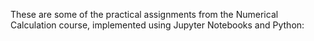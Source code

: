 These are some of the practical assignments from the Numerical Calculation course, implemented using Jupyter Notebooks and Python:
